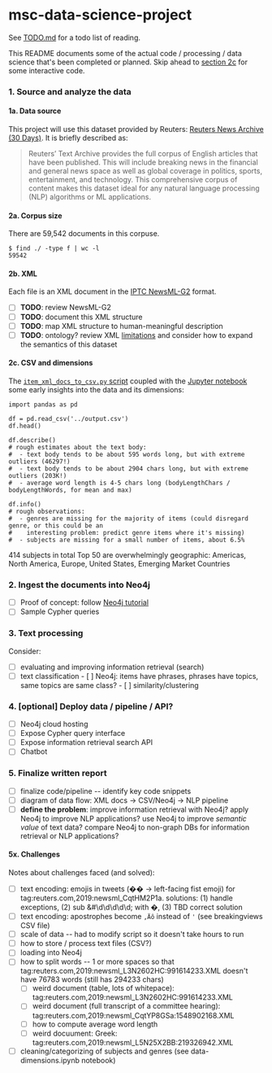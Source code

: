 # msc-data-science-project

See [TODO.md](https://github.com/heychrisek/msc-data-science-project/blob/main/TODO.md) for a todo list of reading.

This README documents some of the actual code / processing / data science that's been completed or planned. Skip ahead to [section 2c](https://github.com/heychrisek/msc-data-science-project/#2c-csv-and-dimensions) for some interactive code.

### 1. Source and analyze the data

#### 1a. Data source

This project will use this dataset provided by Reuters: [Reuters News Archive (30 Days)](https://aws.amazon.com/marketplace/pp/Reuters-News-Archive-30-Days/prodview-qwmkdffmmjesa#offers). It is briefly described as:

> Reuters’ Text Archive provides the full corpus of English articles that have been published. This will include breaking news in the financial and general news space as well as global coverage in politics, sports, entertainment, and technology. This comprehensive corpus of content makes this dataset ideal for any natural language processing (NLP) algorithms or ML applications.

#### 2a. Corpus size

There are 59,542 documents in this corpuse. 

```
$ find ./ -type f | wc -l
59542
```

#### 2b. XML

Each file is an XML document in the [IPTC NewsML-G2](https://iptc.org/standards/newsml-g2/) format.

- [ ] **TODO**: review NewsML-G2
- [ ] **TODO**: document this XML structure
- [ ] **TODO**: map XML structure to human-meaningful description
- [ ] **TODO**: ontology? review XML [limitations](https://www.cambridgesemantics.com/blog/semantic-university/learn-rdf/rdf-vs-xml/) and consider how to expand the semantics of this dataset

#### 2c. CSV and dimensions

The [`item_xml_docs_to_csv.py` script](https://github.com/heychrisek/msc-data-science-project/blob/main/item_xml_docs_to_csv.py) coupled with the [Jupyter notebook](https://github.com/heychrisek/msc-data-science-project/blob/main/data-dimensions.ipynb) some early insights into the data and its dimensions:

```
import pandas as pd

df = pd.read_csv('../output.csv')
df.head()

df.describe()
# rough estimates about the text body:
#  - text body tends to be about 595 words long, but with extreme outliers (46297!)
#  - text body tends to be about 2904 chars long, but with extreme outliers (203K!)
#  - average word length is 4-5 chars long (bodyLengthChars / bodyLengthWords, for mean and max)

df.info()
# rough observations:
#  - genres are missing for the majority of items (could disregard genre, or this could be an
#    interesting problem: predict genre items where it's missing)
#  - subjects are missing for a small number of items, about 6.5%
```

414 subjects in total
Top 50 are overwhelmingly geographic: Americas, North America, Europe, United States, Emerging Market Countries


### 2. Ingest the documents into Neo4j
- [ ] Proof of concept: follow [Neo4j tutorial](https://neo4j.com/developer/graph-data-science/build-knowledge-graph-nlp-ontologies/)
- [ ] Sample Cypher queries

### 3. Text processing

Consider:
- [ ] evaluating and improving information retrieval (search)
- [ ] text classification
      - [ ] Neo4j: items have phrases, phrases have topics, same topics are same class?
      - [ ] similarity/clustering

### 4. [optional] Deploy data / pipeline / API?
- [ ] Neo4j cloud hosting
- [ ] Expose Cypher query interface
- [ ] Expose information retrieval search API
- [ ] Chatbot

### 5. Finalize written report
- [ ] finalize code/pipeline -- identify key code snippets
- [ ] diagram of data flow: XML docs -> CSV/Neo4j -> NLP pipeline
- [ ] **define the problem**: improve information retrieval with Neo4j? apply Neo4j to improve NLP applications? use Neo4j to improve *semantic value* of text data? compare Neo4j to non-graph DBs for information retrieval or NLP applications?

#### 5x. Challenges
Notes about challenges faced (and solved):
- [ ] text encoding: emojis in tweets (&#55358;&#56603; -> left-facing fist emoji) for tag:reuters.com,2019:newsml_CqtHM2P1a. solutions: (1) handle exceptions, (2) sub &#\d\d\d\d\d; with �, (3) TBD correct solution
- [ ] text encoding: apostrophes become `‚Äô` instead of `'` (see breakingviews CSV file)
- [ ] scale of data -- had to modify script so it doesn't take hours to run
- [ ] how to store / process text files (CSV?)
- [ ] loading into Neo4j
- [ ] how to split words -- 1 or more spaces so that tag:reuters.com,2019:newsml_L3N2602HC:991614233.XML doesn't have 76783 words (still has 294233 chars)
    - [ ] weird document (table, lots of whitepace): tag:reuters.com,2019:newsml_L3N2602HC:991614233.XML
    - [ ] weird document (full transcript of a committee hearing): tag:reuters.com,2019:newsml_CqtYP8GSa:1548902168.XML
    - [ ] how to compute average word length
    - [ ] weird docuument: Greek: tag:reuters.com,2019:newsml_L5N25X2BB:219326942.XML
- [ ] cleaning/categorizing of subjects and genres (see data-dimensions.ipynb notebook)